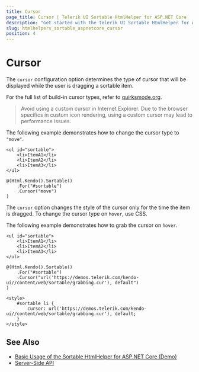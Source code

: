 ```yaml
---
title: Cursor
page_title: Cursor | Telerik UI Sortable HtmlHelper for ASP.NET Core
description: "Get started with the Telerik UI Sortable HtmlHelper for ASP.NET Core and learn how to customize the displayed cursor."
slug: htmlhelpers_sortable_aspnetcore_cursor
position: 4
---
```


# Cursor

The `cursor` configuration option determines the type of cursor that will be displayed while the user is dragging a sortable item.

For the full list of build-in cursor types, refer to [quirksmode.org](http://quirksmode.org/css/user-interface/cursor.html).

> Avoid using a custom cursor in Internet Explorer. Due to the browser specifics in custom icon rendering, using a custom cursor may lead to performance issues.

The following example demonstrates how to change the cursor type to `"move"`.

    <ul id="sortable">
        <li>ItemA1</li>
        <li>ItemA2</li>
        <li>ItemA3</li>
    </ul>

    @(Html.Kendo().Sortable()
        .For("#sortable")
        .Cursor("move")
    )


The `cursor` option changes the style of the cursor only for the time the item is dragged. To change the cursor type on `hover`, use CSS.

The following example demonstrates how to grab the cursor on `hover`.

    <ul id="sortable">
        <li>ItemA1</li>
        <li>ItemA2</li>
        <li>ItemA3</li>
    </ul>

    @(Html.Kendo().Sortable()
        .For("#sortable")
        .Cursor("url('https://demos.telerik.com/kendo-ui//content/web/sortable/grabbing.cur'), default")
    )

    <style>
        #sortable li {
            cursor: url('https://demos.telerik.com/kendo-ui//content/web/sortable/grabbing.cur'), default;
        }
    </style>

## See Also

* [Basic Usage of the Sortable HtmlHelper for ASP.NET Core (Demo)](https://demos.telerik.com/aspnet-core/sortable/index)
* [Server-Side API](/api/sortable)
